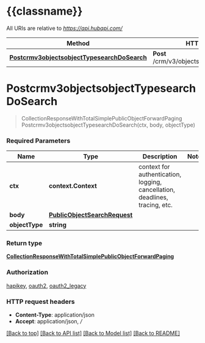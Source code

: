 # {{classname}}

All URIs are relative to *https://api.hubapi.com/*

Method | HTTP request | Description
------------- | ------------- | -------------
[**Postcrmv3objectsobjectTypesearchDoSearch**](SearchApi.md#Postcrmv3objectsobjectTypesearchDoSearch) | **Post** /crm/v3/objects/{objectType}/search | 

# **Postcrmv3objectsobjectTypesearchDoSearch**
> CollectionResponseWithTotalSimplePublicObjectForwardPaging Postcrmv3objectsobjectTypesearchDoSearch(ctx, body, objectType)


### Required Parameters

Name | Type | Description  | Notes
------------- | ------------- | ------------- | -------------
 **ctx** | **context.Context** | context for authentication, logging, cancellation, deadlines, tracing, etc.
  **body** | [**PublicObjectSearchRequest**](PublicObjectSearchRequest.md)|  | 
  **objectType** | **string**|  | 

### Return type

[**CollectionResponseWithTotalSimplePublicObjectForwardPaging**](CollectionResponseWithTotalSimplePublicObjectForwardPaging.md)

### Authorization

[hapikey](../README.md#hapikey), [oauth2](../README.md#oauth2), [oauth2_legacy](../README.md#oauth2_legacy)

### HTTP request headers

 - **Content-Type**: application/json
 - **Accept**: application/json, */*

[[Back to top]](#) [[Back to API list]](../README.md#documentation-for-api-endpoints) [[Back to Model list]](../README.md#documentation-for-models) [[Back to README]](../README.md)

